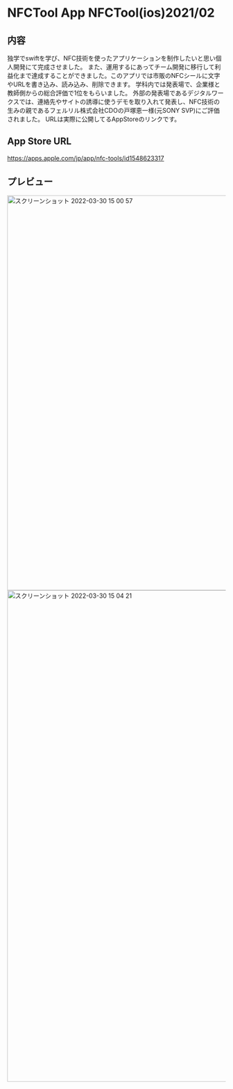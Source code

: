 # NFCTool App NFCTool(ios)2021/02
## 内容
独学でswiftを学び、NFC技術を使ったアプリケーションを制作したいと思い個人開発にて完成させました。
また、運用するにあってチーム開発に移行して利益化まで達成することができました。このアプリでは市販のNFCシールに文字やURLを書き込み、読み込み、削除できます。
学科内では発表場で、企業様と教師側からの総合評価で1位をもらいました。
外部の発表場であるデジタルワークスでは、連絡先やサイトの誘導に使うデモを取り入れて発表し、NFC技術の生みの親であるフェルリル株式会社CDOの戸塚恵一様(元SONY SVP)にご評価されました。
URLは実際に公開してるAppStoreのリンクです。
## App Store URL
https://apps.apple.com/jp/app/nfc-tools/id1548623317
## プレビュー
<img width="908" alt="スクリーンショット 2022-03-30 15 00 57" src="https://user-images.githubusercontent.com/42370001/160761861-c8267d69-6b27-46ca-9491-6127bcf35982.png">
<img width="1130" alt="スクリーンショット 2022-03-30 15 04 21" src="https://user-images.githubusercontent.com/42370001/160762420-7e97590d-b8cf-4d77-9b88-c1b93d475bde.png">
